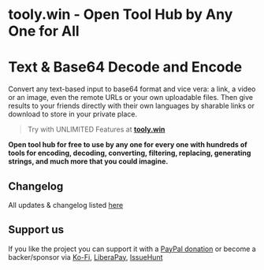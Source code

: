 # tooly.win - Open Tool Hub by Any One for All

# Text & Base64 Decode and Encode
 Convert any text-based input to base64 format and vice vera: a link, a video or an image, even the remote URLs or your own uploadable files. Then give results to your friends directly with their own languages by sharable links or download to store in your private place.

> Try with UNLIMITED Features at **[tooly.win](https://tooly.win/text-base64-decode-encode.html)**

**Open tool hub for free to use by any one for every one with hundreds of tools for encoding, decoding, converting, filtering, replacing, generating strings, and much more that you could imagine.**

## Changelog
All updates & changelog listed [here](https://tooly.win/)

## Support us
If you like the project you can support it with a [PayPal donation](https://paypal.me/PREScriptZ) or become a backer/sponsor via [Ko-Fi](https://ko-fi.com/prescriptz), [LiberaPay](https://liberapay.com/PREScriptZ), [IssueHunt](https://issuehunt.io/r/PREScriptZ)